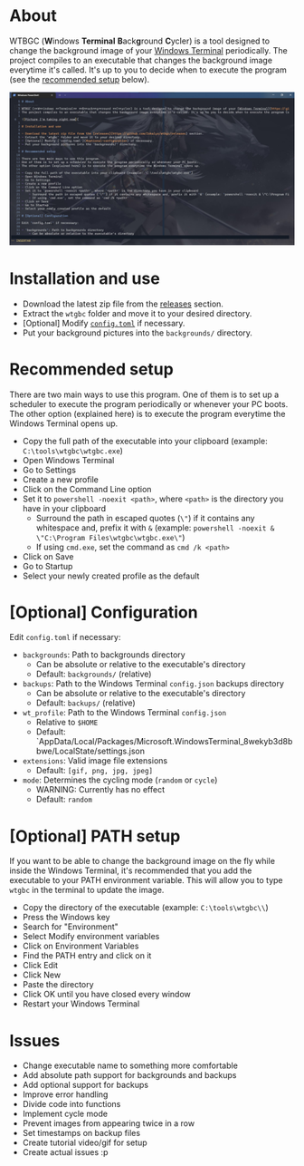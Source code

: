 # About

WTBGC (**W**indows **Terminal** **B**ack**g**round **C**ycler) is a tool designed to change the background image of your [Windows Terminal](https://github.com/microsoft/terminal) periodically.
The project compiles to an executable that changes the background image everytime it's called. It's up to you to decide when to execute the program (see the [recommended setup](#recommended-setup) below).

![](demo.jpg)

# Installation and use

- Download the latest zip file from the [releases](https://github.com/Zokalyx/wtbgc/releases) section.
- Extract the `wtgbc` folder and move it to your desired directory.
- [Optional] Modify [`config.toml`](#optional-configuration) if necessary.
- Put your background pictures into the `backgrounds/` directory.

# Recommended setup

There are two main ways to use this program.
One of them is to set up a scheduler to execute the program periodically or whenever your PC boots.
The other option (explained here) is to execute the program everytime the Windows Terminal opens up.

- Copy the full path of the executable into your clipboard (example: `C:\tools\wtgbc\wtgbc.exe`)
- Open Windows Terminal
- Go to Settings
- Create a new profile
- Click on the Command Line option
- Set it to `powershell -noexit <path>`, where `<path>` is the directory you have in your clipboard
    - Surround the path in escaped quotes (`\"`) if it contains any whitespace and, prefix it with `&` (example: `powershell -noexit & \"C:\Program Files\wtgbc\wtgbc.exe\"`)
    - If using `cmd.exe`, set the command as `cmd /k <path>`
- Click on Save
- Go to Startup
- Select your newly created profile as the default

# [Optional] Configuration

Edit `config.toml` if necessary:

- `backgrounds`: Path to backgrounds directory
    - Can be absolute or relative to the executable's directory
    - Default: `backgrounds/` (relative)
- `backups`: Path to the Windows Terminal `config.json` backups directory
    - Can be absolute or relative to the executable's directory
    - Default: `backups/` (relative)
- `wt_profile`: Path to the Windows Terminal `config.json`
    - Relative to `$HOME`
    - Default: `AppData/Local/Packages/Microsoft.WindowsTerminal_8wekyb3d8bbwe/LocalState/settings.json
- `extensions`: Valid image file extensions
    - Default: `[gif, png, jpg, jpeg]`
- `mode`: Determines the cycling mode (`random` or `cycle`)
    - WARNING: Currently has no effect
    - Default: `random`

# [Optional] PATH setup

If you want to be able to change the background image on the fly while inside the Windows Terminal,
it's recommended that you add the executable to your PATH environment variable.
This will allow you to type `wtgbc` in the terminal to update the image.

- Copy the directory of the executable (example: `C:\tools\wtgbc\\`)
- Press the Windows key
- Search for "Environment"
- Select Modify environment variables
- Click on Environment Variables
- Find the PATH entry and click on it
- Click Edit
- Click New
- Paste the directory
- Click OK until you have closed every window
- Restart your Windows Terminal


# Issues

- Change executable name to something more comfortable
- Add absolute path support for backgrounds and backups
- Add optional support for backups
- Improve error handling
- Divide code into functions
- Implement cycle mode
- Prevent images from appearing twice in a row
- Set timestamps on backup files
- Create tutorial video/gif for setup
- Create actual issues :p

